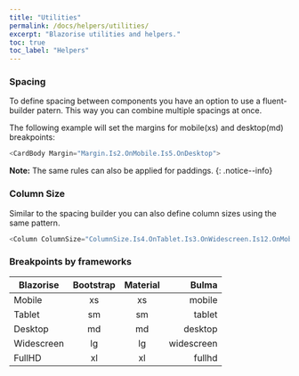 ```yaml
---
title: "Utilities"
permalink: /docs/helpers/utilities/
excerpt: "Blazorise utilities and helpers."
toc: true
toc_label: "Helpers"
---
```


### Spacing

To define spacing between components you have an option to use a fluent-builder patern. This way you can combine multiple spacings at once.

The following example will set the margins for mobile(xs) and desktop(md) breakpoints:

```cs
<CardBody Margin="Margin.Is2.OnMobile.Is5.OnDesktop">
```

**Note:** The same rules can also be applied for paddings.
{: .notice--info}

### Column Size

Similar to the spacing builder you can also define column sizes using the same pattern.

```cs
<Column ColumnSize="ColumnSize.Is4.OnTablet.Is3.OnWidescreen.Is12.OnMobile">
```

### Breakpoints by frameworks

| Blazorise     | Bootstrap     | Material      | Bulma         |
| ------------- |:-------------:|:-------------:| -------------:|
| Mobile        | xs            | xs            | mobile        |
| Tablet        | sm            | sm            | tablet        |
| Desktop       | md            | md            | desktop       |
| Widescreen    | lg            | lg            | widescreen    |
| FullHD        | xl            | xl            | fullhd        |